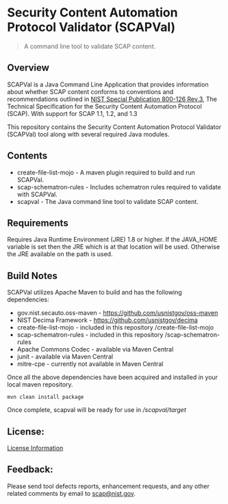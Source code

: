 # Security Content Automation Protocol Validator (SCAPVal)
> A command line tool to validate SCAP content.

## Overview
SCAPVal is a Java Command Line Application that provides information about whether SCAP content conforms to 
conventions and recommendations outlined in [NIST Special Publication 800-126 Rev.3],
The Technical Specification for the Security Content Automation Protocol (SCAP). With support for SCAP 1.1, 1.2, and 1.3

This repository contains the Security Content Automation Protocol Validator (SCAPVal) tool along with several required Java modules.

## Contents
- create-file-list-mojo - A maven plugin required to build and run SCAPVal.
- scap-schematron-rules - Includes schematron rules required to validate with SCAPVal.
- scapval - The Java command line tool to validate SCAP content.

## Requirements
Requires Java Runtime Environment (JRE) 1.8 or higher.
If the JAVA_HOME variable is set then the JRE which is at that location will be used. Otherwise the JRE available on the path is used.

## Build Notes
SCAPVal utilizes Apache Maven to build and has the following dependencies:
- gov.nist.secauto.oss-maven - https://github.com/usnistgov/oss-maven
- NIST Decima Framework - https://github.com/usnistgov/decima
- create-file-list-mojo - included in this repository /create-file-list-mojo
- scap-schematron-rules - included in this repository /scap-schematron-rules
- Apache Commons Codec - available via Maven Central
- junit - available via Maven Central
- mitre-cpe - currently not available in Maven Central

Once all the above dependencies have been acquired and installed in your local maven repository.

`mvn clean install package`

Once complete, scapval will be ready for use in */scapval/target*

License:
---------
[License Information]

Feedback:
---------
Please send tool defects reports, enhancement requests, and any other related
comments by email to scap@nist.gov.

[NIST Special Publication 800-126 Rev.3]:https://csrc.nist.gov/publications/detail/sp/800-126/rev-3/final
[License Information]:https://github.com/usnistgov/scapval/blob/master/scapval/src/main/distro/NOTICE.txt
